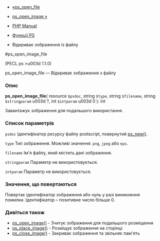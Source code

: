 - [«ps_open_file](function.ps-open-file.md)
- [ps_open_image »](function.ps-open-image.md)

- [PHP Manual](index.md)
- [Функції PS](ref.ps.md)
- Відкриває зображення із файлу

#ps_open_image_file

(PECL ps \>u003d 1.1.0)

ps_open_image_file — Відкриває зображення з файлу

### Опис

**ps_open_image_file**(
resource `$psdoc`,
string `$type`,
string `$filename`,
string `$stringparam` u003d ?,
int `$intparam` u003d 0
): int

Завантажує зображення для подальшого використання.

### Список параметрів

`psdoc`
Ідентифікатор ресурсу файлу postscript, повернутий
[ps_new()](function.ps-new.md).

`type`
Тип зображення. Можливі значення: `png`, `jpeg` або `eps`.

`filename`
Ім'я файлу, який містить дані зображення.

`stringparam`
Параметр не використовується.

`intparam`
Параметр не використовується.

### Значення, що повертаються

Повертає ідентифікатор зображення або нуль у разі виникнення
помилки. Ідентифікатор – позитивне число більше 0.

### Дивіться також

- [ps_open_image()](function.ps-open-image.md) - Зчитує
зображення для подальшого розміщення
- [ps_place_image()](function.ps-place-image.md) - Розміщує
зображення на сторінці
- [ps_close_image()](function.ps-close-image.md) - Закриває
зображення та звільняє пам'ять
